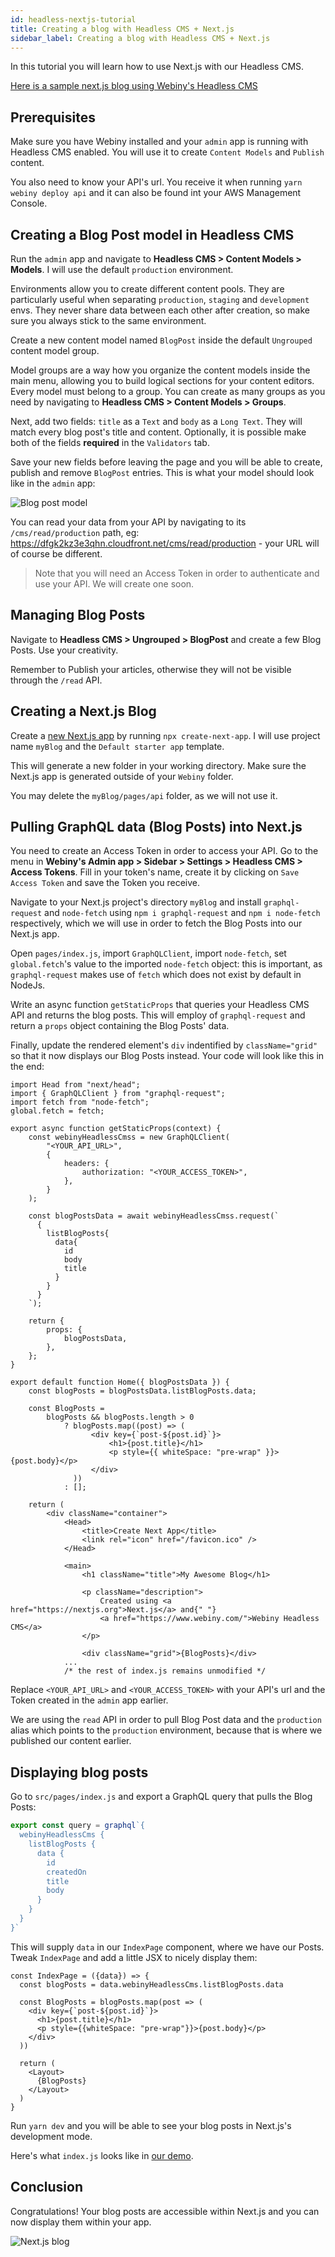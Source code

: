 ```yaml
---
id: headless-nextjs-tutorial
title: Creating a blog with Headless CMS + Next.js
sidebar_label: Creating a blog with Headless CMS + Next.js
---
```


In this tutorial you will learn how to use Next.js with our Headless CMS.

[Here is a sample next.js blog using Webiny's Headless CMS](https://github.com/webiny/webiny-examples/blob/master/headlesscms-nextjs)   

## Prerequisites

Make sure you have Webiny installed and your `admin` app is running with Headless CMS enabled. You will use it to create `Content Models` and `Publish` content.

You also need to know your API's url. You receive it when running `yarn webiny deploy api` and it can also be found int your AWS Management Console.

## Creating a Blog Post model in Headless CMS

Run the `admin` app and navigate to **Headless CMS > Content Models > Models**. I will use the default `production` environment.

Environments allow you to create different content pools. They are particularly useful when separating `production`, `staging` and `development` envs. They never share data between each other after creation, so make sure you always stick to the same environment.

Create a new content model named `BlogPost` inside the default `Ungrouped` content model group. 

Model groups are a way how you organize the content models inside the main menu, allowing you to build logical sections for your content editors. Every model must belong to a group. You can create as many groups as you need by navigating to **Headless CMS > Content Models > Groups**.  

Next, add two fields: `title` as a `Text` and `body` as a `Long Text`. They will match every blog post's title and content. Optionally, it is possible make both of the fields **required** in the `Validators` tab.

Save your new fields before leaving the page and you will be able to create, publish and remove `BlogPost` entries. This is what your model should look like in the `admin` app:

![Blog post model](/img/guides/headless-gatsby-tutorial/blog-post-model.png)

You can read your data from your API by navigating to its `/cms/read/production` path, eg: https://dfgk2kz3e3qhn.cloudfront.net/cms/read/production - your URL will of course be different.

>Note that you will need an Access Token in order to authenticate and use your API. We will create one soon.

## Managing Blog Posts

Navigate to **Headless CMS > Ungrouped > BlogPost** and create a few Blog Posts. Use your creativity. 

Remember to Publish your articles, otherwise they will not be visible through the `/read` API.

## Creating a Next.js Blog

Create a [new Next.js app](https://nextjs.org/docs/getting-started/) by running `npx create-next-app`. I will use project name `myBlog` and the `Default starter app` template. 

This will generate a new folder in your working directory. Make sure the Next.js app is generated outside of your `Webiny` folder.

You may delete the `myBlog/pages/api` folder, as we will not use it.

## Pulling GraphQL data (Blog Posts) into Next.js

You need to create an Access Token in order to access your API. Go to the menu in **Webiny's Admin app > Sidebar > Settings > Headless CMS > Access Tokens**. Fill in your token's name, create it by clicking on `Save Access Token` and save the Token you receive.

Navigate to your Next.js project's directory `myBlog` and install `graphql-request` and `node-fetch` using `npm i graphql-request` and `npm i node-fetch` respectively, which we will use in order to fetch the Blog Posts into our Next.js app.

Open `pages/index.js`, import `GraphQLClient`, import `node-fetch`, set `global.fetch`'s value to the imported `node-fetch` object: this is important, as `graphql-request` makes use of `fetch` which does not exist by default in NodeJs. 

Write an async function `getStaticProps` that queries your Headless CMS API and returns the blog posts. This will employ of `graphql-request` and return a `props` object containing the Blog Posts' data.

Finally, update the rendered element's `div` indentified by `className="grid"` so that it now displays our Blog Posts instead. Your code will look like this in the end: 

```
import Head from "next/head";
import { GraphQLClient } from "graphql-request";
import fetch from "node-fetch";
global.fetch = fetch;

export async function getStaticProps(context) {
    const webinyHeadlessCmss = new GraphQLClient(
        "<YOUR_API_URL>",
        {
            headers: {
                authorization: "<YOUR_ACCESS_TOKEN>",
            },
        }
    );

    const blogPostsData = await webinyHeadlessCmss.request(`
      {
        listBlogPosts{
          data{
            id
            body
            title
          }
        }
      }
    `);

    return {
        props: {
            blogPostsData,
        },
    };
}

export default function Home({ blogPostsData }) {
    const blogPosts = blogPostsData.listBlogPosts.data;

    const BlogPosts =
        blogPosts && blogPosts.length > 0
            ? blogPosts.map((post) => (
                  <div key={`post-${post.id}`}>
                      <h1>{post.title}</h1>
                      <p style={{ whiteSpace: "pre-wrap" }}>{post.body}</p>
                  </div>
              ))
            : [];

    return (
        <div className="container">
            <Head>
                <title>Create Next App</title>
                <link rel="icon" href="/favicon.ico" />
            </Head>

            <main>
                <h1 className="title">My Awesome Blog</h1>

                <p className="description">
                    Created using <a href="https://nextjs.org">Next.js</a> and{" "}
                    <a href="https://www.webiny.com/">Webiny Headless CMS</a>
                </p>

                <div className="grid">{BlogPosts}</div>
            ... 
            /* the rest of index.js remains unmodified */
```

Replace `<YOUR_API_URL>` and `<YOUR_ACCESS_TOKEN>` with your API's url and the Token created in the `admin` app earlier.

We are using the `read` API in order to pull Blog Post data and the `production` alias which points to the `production` environment, because that is where we published our content earlier.

## Displaying blog posts

Go to `src/pages/index.js` and export a GraphQL query that pulls the Blog Posts:

```js
export const query = graphql`{
  webinyHeadlessCms {
    listBlogPosts {
      data {
        id
        createdOn
        title
        body
      }
    }
  }
}`
```

This will supply `data` in our `IndexPage` component, where we have our Posts. Tweak `IndexPage` and add a little JSX to nicely display them:

```
const IndexPage = ({data}) => {
  const blogPosts = data.webinyHeadlessCms.listBlogPosts.data

  const BlogPosts = blogPosts.map(post => (
    <div key={`post-${post.id}`}>
      <h1>{post.title}</h1>
      <p style={{whiteSpace: "pre-wrap"}}>{post.body}</p>
    </div>
  ))

  return (
    <Layout>
      {BlogPosts}
    </Layout>
  )
}
```

Run `yarn dev` and you will be able to see your blog posts in Next.js's development mode.

Here's what `index.js` looks like in [our demo](https://github.com/webiny/webiny-examples/blob/master/headlesscms-nextjs/pages/index.js).

## Conclusion

Congratulations! Your blog posts are accessible within Next.js and you can now display them within your app.

![Next.js blog](/img/guides/headless-nextjs-tutorial/nextjs-blog.png)
